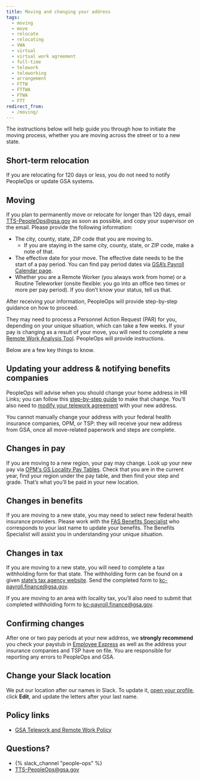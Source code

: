 ```yaml
---
title: Moving and changing your address
tags:
  - moving
  - move
  - relocate
  - relocating
  - VWA
  - virtual
  - virtual work agreement
  - full-time
  - telework
  - teleworking
  - arrangement
  - FTTW
  - FTTWA
  - FTWA
  - FTT
redirect_from:
  - /moving/
---
```


The instructions below will help guide you through how to initiate the moving
process, whether you are moving across the street or to a new state.

## Short-term relocation

If you are relocating for 120 days or less, you do not need to notify PeopleOps
or update GSA systems.

## Moving

If you plan to permanently move or relocate for longer than 120 days, email
[TTS-PeopleOps@gsa.gov](mailto:TTS-PeopleOps@gsa.gov) as soon as possible, and
copy your supervisor on the email. Please provide the following information:

- The city, county, state, ZIP code that you are moving to.
  - If you are staying in the same city, county, state, or ZIP code, make a note
    of that.
- The effective date for your move. The effective date needs to be the start of
  a pay period. You can find pay period dates via
  [GSA’s Payroll Calendar page](https://www.gsa.gov/buy-through-us/purchasing-programs/shared-services/payroll-shared-services/payroll-calendars).
- Whether you are a Remote Worker (you always work from home) or a Routine
  Teleworker (onsite flexible: you go into an office two times or more per pay
  period). If you don’t know your status, tell us that.

After receiving your information, PeopleOps will provide step-by-step guidance
on how to proceed.

They may need to process a Personnel Action Request (PAR) for you, depending on
your unique situation, which can take a few weeks. If your pay is changing as a
result of your move, you will need to complete a new
[Remote Work Analysis Tool](https://drive.google.com/file/d/1iTpdAzn5Jqi4DDk6o-C-hki7Fp-daK3R/view).
PeopleOps will provide instructions.

Below are a few key things to know.

## Updating your address & notifying benefits companies

PeopleOps will advise when you should change your home address in HR Links; you
can follow this
[step-by-step guide](https://corporateapps.gsa.gov/files/HR-Links-Guide_-Updating-Home-and-Mailing-Address.pdf)
to make that change. You'll also need to
[modify your telework agreement](https://corporateapps.gsa.gov/files/Modify-or-recertify-a-Telework-Agreement-Employees.pdf)
with your new address.

You cannot manually change your address with your federal health insurance
companies, OPM, or TSP: they will receive your new address from GSA, once all
move-related paperwork and steps are complete.

## Changes in pay

If you are moving to a new region, your pay may change. Look up your new pay via
[OPM's GS Locality Pay Tables](https://www.opm.gov/policy-data-oversight/pay-leave/salaries-wages/).
Check that you are in the current year, find your region under the pay table,
and then find your step and grade. That’s what you’ll be paid in your new
location.

## Changes in benefits

If you are moving to a new state, you may need to select new federal health
insurance providers. Please work with the
[FAS Benefits Specialist](https://docs.google.com/document/d/15glvq9UakKUN8XTRTa6gRkhBHm2whhQyAGmf8ibTtBs/edit)
who corresponds to your last name to update your benefits. The Benefits
Specialist will assist you in understanding your unique situation.

## Changes in tax

If you are moving to a new state, you will need to complete a tax withholding
form for that state. The withholding form can be found on a given
[state’s tax agency website](https://www.taxadmin.org/state-tax-agencies). Send
the completed form to
[kc-payroll.finance@gsa.gov](mailto:kc-payroll.finance@gsa.gov).

If you are moving to an area with locality tax, you’ll also need to submit that
completed withholding form to
[kc-payroll.finance@gsa.gov](mailto:kc-payroll.finance@gsa.gov).

## Confirming changes

After one or two pay periods at your new address, we **strongly recommend** you
check your paystub in [Employee Express](https://www.employeeexpress.gov/) as
well as the address your insurance companies and TSP have on file. You are
responsible for reporting any errors to PeopleOps and GSA.

## Change your Slack location

We put our location after our names in Slack. To update it,
[open your profile](https://gsa-tts.slack.com/account/profile), click **Edit**,
and update the letters after your last name.

## Policy links

- [GSA Telework and Remote Work Policy](https://www.gsa.gov/directive/gsa-telework-and-remote-work-policy)

## Questions?

- {% slack_channel "people-ops" %}
- [TTS-PeopleOps@gsa.gov](mailto:TTS-PeopleOps@gsa.gov)
